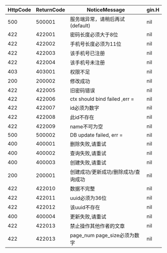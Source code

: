 HttpCode | ReturnCode | NoticeMessage | gin.H 
---      | ---        | ---           | ---
500      | 500001     | 服务端异常，请稍后再试(default) | nil
422      | 422001     | 密码长度必须大于8位   | nil
422      | 422002     | 手机号长度必须为11位 | nil
422      | 422003     | 该手机号已注册 | nil
422      | 422004     | 该手机号未注册 | nil
403      | 403001     | 权限不足      | nil
200      | 200002     | 修改成功      | nil
422      | 422005     | 旧密码错误    | nil
422      | 422006     | ctx should bind failed ,err = | nil
422      | 422007     | id必须为数字  | nil
422      | 422008     | 此id不存在    | nil
422      | 422009     | name不可为空  | nil
500      | 500002     | DB update failed, err =  | nil
400      | 400001     | 删除失败,请重试 | nil
400      | 400002     | 查询失败,请重试 | nil
400      | 400003     | 创建失败,请重试 | nil
200      | 200001     | 创建成功/更新成功/删除成功/查询成功 | nil
422      | 422010     | 数据不完整      | nil
422      | 422011     | uuid必须为36位  | nil
422      | 422012     | 该uuid不存在   | nil
400      | 400004     | 更新失败,请重试 | nil
422      | 422013     | 禁止操作其他作者的文章   | nil
422      | 422013     | page_num page_size必须为数字   | nil

